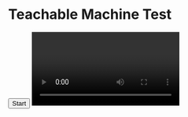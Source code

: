 <!DOCTYPE html>
<html>
<head>
  <title>Teachable Machine Model</title>
  <script src="https://cdn.jsdelivr.net/npm/@teachablemachine/image@0.8/dist/teachablemachine-image.min.js"></script>
</head>
<body>
  <h1>Teachable Machine Test</h1>
  <button onclick="init()">Start</button>
  <video id="webcam" autoplay></video>
  <div id="label"></div>

  <script>
    const URL = "model/"; // folder where your unzipped files are

    let model, webcam, labelContainer;

    async function init() {
      const modelURL = URL + "model.json";
      const metadataURL = URL + "metadata.json";

      model = await tmImage.load(modelURL, metadataURL);
      webcam = new tmImage.Webcam(200, 200, true);
      await webcam.setup();
      await webcam.play();
      document.getElementById("webcam").appendChild(webcam.canvas);

      window.requestAnimationFrame(loop);
    }

    async function loop() {
      webcam.update();
      const prediction = await model.predict(webcam.canvas);
      document.getElementById("label").innerText = prediction[0].className + " - " + prediction[0].probability.toFixed(2);
      window.requestAnimationFrame(loop);
    }
  </script>
</body>
</html>
	
